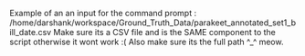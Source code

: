 Example of an an input for the command prompt :  
/home/darshank/workspace/Ground_Truth_Data/parakeet_annotated_set1_bill_date.csv
Make sure its a CSV file and is the SAME component to the script otherwise it wont work :(
Also make sure its the full path ^_^
meow.
